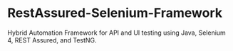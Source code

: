 # RestAssured-Selenium-Framework
Hybrid Automation Framework for API and UI testing using Java, Selenium 4, REST Assured, and TestNG.
